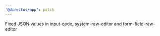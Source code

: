 ```yaml
---
'@directus/app': patch
---
```


Fixed JSON values in input-code, system-raw-editor and form-field-raw-editor
